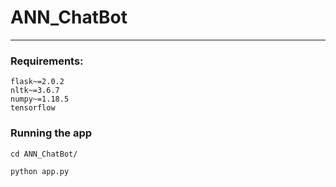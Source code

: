 # ANN_ChatBot

----


### Requirements:
```buildoutcfg
flask~=2.0.2
nltk~=3.6.7
numpy~=1.18.5
tensorflow
```

### Running the app
```buildoutcfg
cd ANN_ChatBot/

python app.py
```

